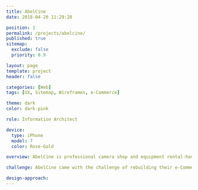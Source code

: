 ```yaml
---
title: AbelCine
date: 2018-04-20 11:29:28

position: 1
permalink: /projects/abelcine/
published: true
sitemap:
  exclude: false
  priority: 0.9

layout: page
template: project
header: false

categories: [Web]
tags: [UX, Sitemap, Wireframes, e-Commerce]

theme: dark
color: dark-pink

role: Information Architect

device:
  type: iPhone
  model: 7
  color: Rose-Gold

overview: AbelCine is professional camera shop and equipment rental-house focused on digital cinema, broadcast, high-speed, VR, and 360° video, as well as optics, audio, lighting, workflows, and post.

challenge: AbelCine came with the challenge of rebuilding their e-Commerce platform from the ground up. Part of its remit was to improve the user experience and include a much cleaner UI that matched their brand and achieved more conversions. The current code and deployment solution also needed revisiting to be scalable and flexible.

design-approach:
---
```

